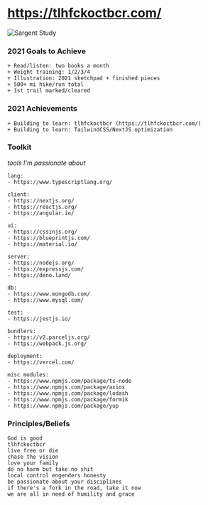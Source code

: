 # https://tlhfckoctbcr.com/

![Sargent Study](https://i.imgur.com/oGgDMtV.jpg)

### 2021 Goals to Achieve
```
+ Read/listen: two books a month
+ Weight training: 1/2/3/4
+ Illustration: 2021 sketchpad + finished pieces
+ 500+ mi hike/run total
+ 1st trail marked/cleared
```

### 2021 Achievements
```
+ Building to learn: tlhfckoctbcr (https://tlhfckoctbcr.com/)
+ Building to learn: TailwindCSS/NextJS optimization
```

### Toolkit
<i>tools I'm passionate about</i>
```
lang:
- https://www.typescriptlang.org/

client:
- https://nextjs.org/
- https://reactjs.org/
- https://angular.io/

ui:
- https://cssinjs.org/
- https://blueprintjs.com/
- https://material.io/

server:
- https://nodejs.org/
- https://expressjs.com/
- https://deno.land/

db:
- https://www.mongodb.com/
- https://www.mysql.com/

test:
- https://jestjs.io/

bundlers:
- https://v2.parceljs.org/
- https://webpack.js.org/

deployment:
- https://vercel.com/

misc modules:
- https://www.npmjs.com/package/ts-node
- https://www.npmjs.com/package/axios
- https://www.npmjs.com/package/lodash
- https://www.npmjs.com/package/formik
- https://www.npmjs.com/package/yup
```

### Principles/Beliefs
```
God is good
tlhfckoctbcr
live free or die
chase the vision
love your family
do no harm but take no shit
local control engenders honesty
be passionate about your disciplines
if there's a fork in the road, take it now
we are all in need of humility and grace
```
